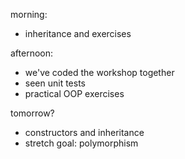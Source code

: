 morning:
- inheritance and exercises

afternoon:
- we've coded the workshop together
- seen unit tests
- practical OOP exercises


tomorrow?
- constructors and inheritance
- stretch goal: polymorphism